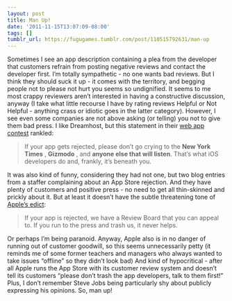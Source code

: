 ```yaml
---
layout: post
title: Man Up!
date: '2011-11-15T13:07:09-08:00'
tags: []
tumblr_url: https://fugugames.tumblr.com/post/110515792631/man-up
---
```

Sometimes I see an app description containing a plea from the developer that customers refrain from posting negative reviews and contact the developer first. I’m totally sympathetic - no one wants bad reviews. But I think they should suck it up - it comes with the territory, and begging people not to please not hurt you seems so undignified. It seems to me most crappy reviewers aren’t interested in having a constructive discussion, anyway (I take what little recourse I have by rating reviews Helpful or Not Helpful - anything crass or idiotic goes in the latter category). However, I see even some companies are not above asking (or telling) you not to give them bad press. I like Dreamhost, but this statement in their [web app contest](http://blog.dreamhost.com/2010/12/07/call-for-apps/) rankled:

> If your app gets rejected, please don’t go crying to the **New York Times** , **Gizmodo** , and **anyone else that will listen**. That’s what iOS developers do and, frankly, it’s beneath you.

It was also kind of funny, considering they had not one, but two blog entries from a staffer complaining about an App Store rejection. And they have plenty of customers and positive press - no need to get all thin-skinned and prickly about it. But at least it doesn’t have the subtle threatening tone of [Apple’s edict](http://www.engadget.com/2010/09/09/apples-app-store-review-guidelines-we-dont-need-any-more-far/):

> If your app is rejected, we have a Review Board that you can appeal to. If you run to the press and trash us, it never helps.

Or perhaps I’m being paranoid. Anyway, Apple also is in no danger of running out of customer goodwill, so this seems unnecessarily petty (it reminds me of some former teachers and managers who always wanted to take issues “offline” so they didn’t look bad) And kind of hypocritical - after all Apple runs the App Store with its customer review system and doesn’t tell its customers “please don’t trash the app developers, talk to them first!” Plus, I don’t remember Steve Jobs being particularly shy about publicly expressing his opinions. So, man up!
